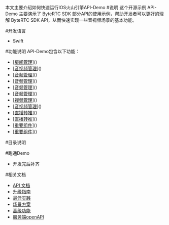 本文主要介绍如何快速运行IOS火山引擎API-Demo
#说明
这个开源示例 API-Demo 主要演示了 ByteRTC SDK 部分API的使用示例，帮助开发者可以更好的理解 ByteRTC SDK API，从而快速实现一些音视频场景的基本功能。

#开发语言
- Swift

#功能说明
API-Demo包含以下功能：
- [[房间管理](多房间)]()
- [[音视频管理](跨房PK)]()
- [[音频管理](原始音频数据)]()
- [[音频管理](外部PCM混音)]()
- [[音频管理](音频文件混音)]()
- [[音频管理](美声与音效)]()
- [[视频管理](常用视频配置)]()
- [[音视频管理](视频旋转)]()
- [[直播转推](直推CDN)]()
- [[直播转推](端云一体合流)]()
- [[重要组件](媒体播放器)]()
- [[重要组件](第三方美颜)]()


#目录说明


#跑通Demo
- 开发完后补齐


#相关文档
- [API 文档](https://www.volcengine.com/docs/6348/70010)
- [升级指南](https://www.volcengine.com/docs/6348/70007)
- [最佳实践](https://www.volcengine.com/docs/6348/130768)
- [场景方案](https://www.volcengine.com/docs/6348/70008)
- [高级功能](https://www.volcengine.com/docs/6348/69814)
- [服务端openAPI](https://www.volcengine.com/docs/6348/69815)






